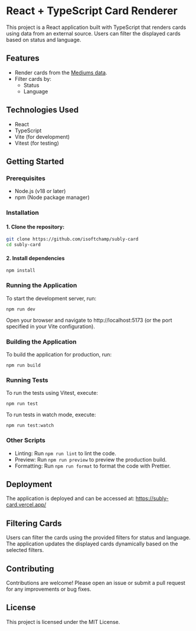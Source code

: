 # React + TypeScript Card Renderer

This project is a React application built with TypeScript that renders cards using data from an external source. Users can filter the displayed cards based on status and language.

## Features

- Render cards from the [Mediums data](https://raw.githubusercontent.com/getsubly/test-data/refs/heads/master/cards.json).
- Filter cards by:
  - Status
  - Language

## Technologies Used

- React
- TypeScript
- Vite (for development)
- Vitest (for testing)

## Getting Started

### Prerequisites

- Node.js (v18 or later)
- npm (Node package manager)

### Installation

#### 1. Clone the repository:

  ```bash
  git clone https://github.com/isoftchamp/subly-card
  cd subly-card
  ```

#### 2. Install dependencies

  ```
  npm install
  ```

### Running the Application

To start the development server, run:

  ```
  npm run dev
  ```

Open your browser and navigate to http://localhost:5173 (or the port specified in your Vite configuration).

### Building the Application

To build the application for production, run:

  ```
  npm run build
  ```

### Running Tests

To run the tests using Vitest, execute:

  ```
  npm run test
  ```

To run tests in watch mode, execute:

  ```
  npm run test:watch
  ```

### Other Scripts

* Linting: Run `npm run lint` to lint the code.
* Preview: Run `npm run preview` to preview the production build.
* Formatting: Run `npm run format` to format the code with Prettier.

## Deployment

The application is deployed and can be accessed at: https://subly-card.vercel.app/

## Filtering Cards

Users can filter the cards using the provided filters for status and language. The application updates the displayed cards dynamically based on the selected filters.

## Contributing
Contributions are welcome! Please open an issue or submit a pull request for any improvements or bug fixes.

## License
This project is licensed under the MIT License.
